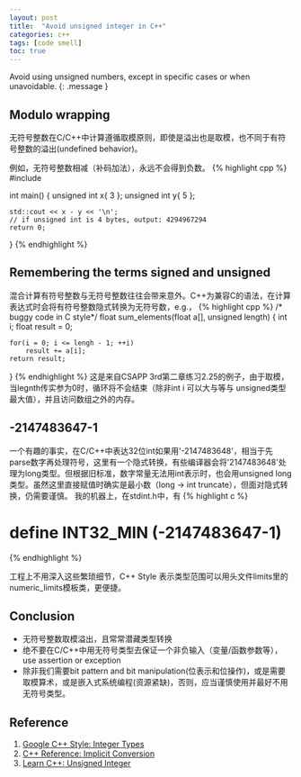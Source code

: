 ```yaml
---
layout: post
title:  "Avoid unsigned integer in C++"
categories: c++
tags: [code smell]
toc: true
--- 
```

Avoid using unsigned numbers, except in specific cases or when unavoidable.
{: .message }

## Modulo wrapping
无符号整数在C/C++中计算遵循取模原则，即使是溢出也是取模，也不同于有符号整数的溢出(undefined behavior)。

例如，无符号整数相减（补码加法），永远不会得到负数。
{% highlight cpp %}
#include <iostream>
 
int main()
{
	unsigned int x{ 3 };
	unsigned int y{ 5 };
 
	std::cout << x - y << '\n';
	// if unsigned int is 4 bytes, output: 4294967294 
	return 0;
}
{% endhighlight %}

## Remembering the terms signed and unsigned 
混合计算有符号整数与无符号整数往往会带来意外。C++为兼容C的语法，在计算表达式时会将有符号整数隐式转换为无符号数，e.g.，
{% highlight cpp %}
/* buggy code in C style*/
float sum_elements(float a[], unsigned length) {
	int i;
	float result = 0;
	
	for(i = 0; i <= lengh - 1; ++i) 
		result += a[i];
	return result;
}
{% endhighlight %}
这是来自CSAPP 3rd第二章练习2.25的例子，由于取模，当legnth传实参为0时，循环将不会结束（除非int i 可以大与等与 unsigned类型最大值），并且访问数组之外的内存。

## -2147483647-1
一个有趣的事实，在C/C++中表达32位int如果用'-2147483648'，相当于先parse数字再处理符号，这里有一个隐式转换，有些编译器会将'2147483648'处理为long类型。但根据旧标准，数字常量无法用int表示时，也会用unsigned long 类型。虽然这里直接赋值时确实是最小数（long -> int truncate），但面对隐式转换，仍需要谨慎。
我的机器上，在stdint.h中，有
{% highlight c %}
# define INT32_MIN		(-2147483647-1)
{% endhighlight %}

工程上不用深入这些繁琐细节，C++ Style 表示类型范围可以用头文件limits里的numeric_limits模板类，更便捷。

## Conclusion
- 无符号整数取模溢出，且常常潜藏类型转换
- 绝不要在C/C++中用无符号类型去保证一个非负输入（变量/函数参数等），use assertion or exception
- 除非我们需要bit pattern and bit manipulation(位表示和位操作)，或是需要取模算术，或是嵌入式系统编程(资源紧缺)，否则，应当谨慎使用并最好不用无符号类型。

## Reference
1. [Google C++ Style: Integer Types](https://google.github.io/styleguide/cppguide.html#Integer_Types)
2. [C++ Reference: Implicit Conversion](https://en.cppreference.com/w/cpp/language/implicit_conversion)
3. [Learn C++: Unsigned Integer](https://www.learncpp.com/cpp-tutorial/unsigned-integers-and-why-to-avoid-them/)
